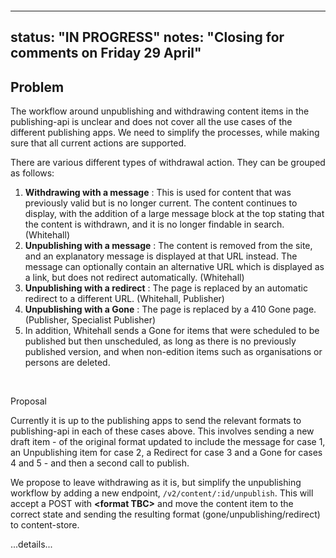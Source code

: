&nbsp;

&nbsp;

---
status: "IN PROGRESS"
notes: "Closing for comments on Friday 29 April"
---

## Problem

The workflow around unpublishing and withdrawing content items in the publishing-api is unclear and does not cover all the use cases of the different publishing apps. We need to simplify the processes, while making sure that all current actions are supported.

There are various different types of withdrawal action. They can be grouped as follows:

1. **Withdrawing with a message** : This is used for content that was previously valid but is no longer current. The content continues to display, with the addition of a large message block at the top stating that the content is withdrawn, and it is no longer findable in search. (Whitehall)
2. **Unpublishing with a message** : The content is removed from the site, and an explanatory message is displayed at that URL instead. The message can optionally contain an alternative URL which is displayed as a link, but does not redirect automatically.&nbsp;(Whitehall)
3. **Unpublishing with a redirect** : The page is replaced by an automatic redirect to a different URL. (Whitehall, Publisher)
4. **Unpublishing with a Gone** : The page is replaced by a 410 Gone page. (Publisher, Specialist Publisher)
5. In addition, Whitehall sends a Gone for items that were scheduled to be published but then unscheduled, as long as there is no previously published version, and when non-edition items such as organisations or persons are deleted.

&nbsp;

Proposal

Currently it is up to the publishing apps to send the relevant formats to publishing-api in each of these cases above. This involves sending a new draft item - of the original format updated to include the message for case 1, an Unpublishing item for case 2, a Redirect for case 3 and a Gone for cases 4 and 5 - and then a second call to publish.

We propose to leave withdrawing as it is, but simplify the unpublishing workflow by adding&nbsp;a new endpoint,&nbsp;`/v2/content/:id/unpublish`. This will accept a POST with **\<format TBC\>** and move the content item to the correct state and sending the resulting format (gone/unpublishing/redirect) to content-store.

...details...

&nbsp;

&nbsp;

&nbsp;

&nbsp;

&nbsp;

&nbsp;


